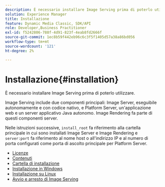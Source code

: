 ```yaml
---
description: È necessario installare Image Serving prima di poterlo utilizzare.
solution: Experience Manager
title: Installazione
feature: Dynamic Media Classic, SDK/API
role: Developer,Business Practitioner
exl-id: f5242806-788f-4d91-823f-4eab8fd2666f
source-git-commit: 1ec8b59f442eb96c6c3f5f1405d57a38a86bd056
workflow-type: tm+mt
source-wordcount: '121'
ht-degree: 2%

---
```


# Installazione{#installation}

È necessario installare Image Serving prima di poterlo utilizzare.

Image Serving include due componenti principali: Image Server, eseguibile autonomamente e con codice nativo, e Platform Server, un&#39;applicazione web e un server applicativo Java autonomo. Image Rendering fa parte di questi componenti server.

Nelle istruzioni successive, `install_root` fa riferimento alla cartella principale in cui sono installati Image Server e Image Rendering e `server:port` fa riferimento al nome host o all&#39;indirizzo IP e al numero di porta configurati come porta di ascolto principale per Platform Server.

* [Licenze](c-licensing.md)
* [Contenuti](c-contents.md)
* [Cartella di installazione](c-install-folder.md)
* [Installazione in Windows](t-installing-on-windows/t-installing-on-windows.md)
* [Installazione su Linux](c-installing-linux/c-installing-linux.md)
* [Avvio e arresto di Image Serving](t-starting-and-stopping/t-starting-and-stopping.md)
